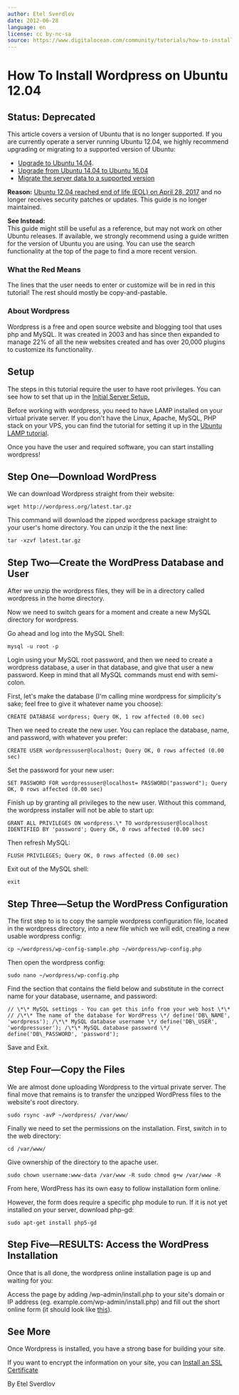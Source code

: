 ```yaml
---
author: Etel Sverdlov
date: 2012-06-28
language: en
license: cc by-nc-sa
source: https://www.digitalocean.com/community/tutorials/how-to-install-wordpress-on-ubuntu-12-04
---
```


# How To Install Wordpress on Ubuntu 12.04

## **Status:** Deprecated

This article covers a version of Ubuntu that is no longer supported. If you are currently operate a server running Ubuntu 12.04, we highly recommend upgrading or migrating to a supported version of Ubuntu:

- [Upgrade to Ubuntu 14.04](how-to-upgrade-ubuntu-12-04-lts-to-ubuntu-14-04-lts).
- [Upgrade from Ubuntu 14.04 to Ubuntu 16.04](how-to-upgrade-to-ubuntu-16-04-lts)
- [Migrate the server data to a supported version](how-to-migrate-linux-servers-part-1-system-preparation)

**Reason:** [Ubuntu 12.04 reached end of life (EOL) on April 28, 2017](https://lists.ubuntu.com/archives/ubuntu-announce/2017-March/000218.html) and no longer receives security patches or updates. This guide is no longer maintained.

**See Instead:**  
 This guide might still be useful as a reference, but may not work on other Ubuntu releases. If available, we strongly recommend using a guide written for the version of Ubuntu you are using. You can use the search functionality at the top of the page to find a more recent version.

### What the Red Means

The lines that the user needs to enter or customize will be in red in this tutorial! The rest should mostly be copy-and-pastable.

### About Wordpress

Wordpress is a free and open source website and blogging tool that uses php and MySQL. It was created in 2003 and has since then expanded to manage 22% of all the new websites created and has over 20,000 plugins to customize its functionality.

## Setup

The steps in this tutorial require the user to have root privileges. You can see how to set that up in the [Initial Server Setup.](https://www.DigitalOcean.com/community/articles/initial-server-setup-with-ubuntu-12-04)

Before working with wordpress, you need to have LAMP installed on your virtual private server. If you don't have the Linux, Apache, MySQL, PHP stack on your VPS, you can find the tutorial for setting it up in the [Ubuntu LAMP tutorial](https://www.digitalocean.com/community/articles/how-to-install-linux-apache-mysql-php-lamp-stack-on-ubuntu).

Once you have the user and required software, you can start installing wordpress!

## Step One—Download WordPress

We can download Wordpress straight from their website:

    wget http://wordpress.org/latest.tar.gz

This command will download the zipped wordpress package straight to your user's home directory. You can unzip it the the next line:

    tar -xzvf latest.tar.gz 

## Step Two—Create the WordPress Database and User

After we unzip the wordpress files, they will be in a directory called wordpress in the home directory.

Now we need to switch gears for a moment and create a new MySQL directory for wordpress.

Go ahead and log into the MySQL Shell:

    mysql -u root -p

Login using your MySQL root password, and then we need to create a wordpress database, a user in that database, and give that user a new password. Keep in mind that all MySQL commands must end with semi-colon.

First, let's make the database (I'm calling mine wordpress for simplicity's sake; feel free to give it whatever name you choose):

    CREATE DATABASE wordpress; Query OK, 1 row affected (0.00 sec)

Then we need to create the new user. You can replace the database, name, and password, with whatever you prefer:

    CREATE USER wordpressuser@localhost; Query OK, 0 rows affected (0.00 sec)

Set the password for your new user:

    SET PASSWORD FOR wordpressuser@localhost= PASSWORD("password"); Query OK, 0 rows affected (0.00 sec)

Finish up by granting all privileges to the new user. Without this command, the wordpress installer will not be able to start up:

    GRANT ALL PRIVILEGES ON wordpress.\* TO wordpressuser@localhost IDENTIFIED BY 'password'; Query OK, 0 rows affected (0.00 sec)

Then refresh MySQL:

    FLUSH PRIVILEGES; Query OK, 0 rows affected (0.00 sec)

Exit out of the MySQL shell:

    exit

## Step Three—Setup the WordPress Configuration

The first step to is to copy the sample wordpress configuration file, located in the wordpress directory, into a new file which we will edit, creating a new usable wordpress config:

    cp ~/wordpress/wp-config-sample.php ~/wordpress/wp-config.php

Then open the wordpress config:

    sudo nano ~/wordpress/wp-config.php

Find the section that contains the field below and substitute in the correct name for your database, username, and password:

    // \*\* MySQL settings - You can get this info from your web host \*\* // /\*\* The name of the database for WordPress \*/ define('DB\_NAME', 'wordpress'); /\*\* MySQL database username \*/ define('DB\_USER', 'wordpressuser'); /\*\* MySQL database password \*/ define('DB\_PASSWORD', 'password');

Save and Exit.

## Step Four—Copy the Files

We are almost done uploading Wordpress to the virtual private server. The final move that remains is to transfer the unzipped WordPress files to the website's root directory.

    sudo rsync -avP ~/wordpress/ /var/www/

Finally we need to set the permissions on the installation. First, switch in to the web directory:

    cd /var/www/

Give ownership of the directory to the apache user.

    sudo chown username:www-data /var/www -R sudo chmod g+w /var/www -R 

From here, WordPress has its own easy to follow installation form online.

However, the form does require a specific php module to run. If it is not yet installed on your server, download php-gd:

    sudo apt-get install php5-gd

## Step Five—RESULTS: Access the WordPress Installation

Once that is all done, the wordpress online installation page is up and waiting for you:

Access the page by adding /wp-admin/install.php to your site's domain or IP address (eg. example.com/wp-admin/install.php) and fill out the short online form (it should look like [this](https://assets.digitalocean.com/tutorial_images/P6Jgw.png)).

## See More

Once Wordpress is installed, you have a strong base for building your site.

If you want to encrypt the information on your site, you can [Install an SSL Certificate](https://www.digitalocean.com/community/articles/how-to-create-a-ssl-certificate-on-apache-for-ubuntu-12-04)

By Etel Sverdlov
